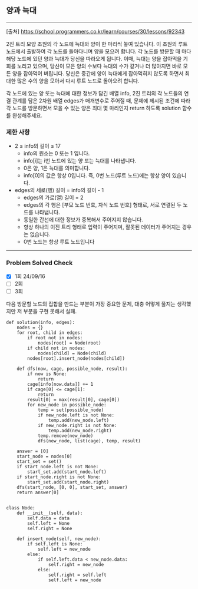 ## 양과 늑대

---

[출처] https://school.programmers.co.kr/learn/courses/30/lessons/92343

2진 트리 모양 초원의 각 노드에 늑대와 양이 한 마리씩 놓여 있습니다. 
이 초원의 루트 노드에서 출발하여 각 노드를 돌아다니며 양을 모으려 합니다. 
각 노드를 방문할 때 마다 해당 노드에 있던 양과 늑대가 당신을 따라오게 됩니다. 
이때, 늑대는 양을 잡아먹을 기회를 노리고 있으며, 당신이 모은 양의 수보다 
늑대의 수가 같거나 더 많아지면 바로 모든 양을 잡아먹어 버립니다. 
당신은 중간에 양이 늑대에게 잡아먹히지 않도록 하면서 
최대한 많은 수의 양을 모아서 다시 루트 노드로 돌아오려 합니다.

각 노드에 있는 양 또는 늑대에 대한 정보가 담긴 배열 info, 
2진 트리의 각 노드들의 연결 관계를 담은 2차원 배열 edges가 매개변수로 주어질 때, 
문제에 제시된 조건에 따라 각 노드를 방문하면서 모을 수 있는 양은 
최대 몇 마리인지 return 하도록 solution 함수를 완성해주세요.

### 제한 사항

- 2 ≤ info의 길이 ≤ 17
  - info의 원소는 0 또는 1 입니다.
  - info[i]는 i번 노드에 있는 양 또는 늑대를 나타냅니다.
  - 0은 양, 1은 늑대를 의미합니다.
  - info[0]의 값은 항상 0입니다. 즉, 0번 노드(루트 노드)에는 항상 양이 있습니다.
- edges의 세로(행) 길이 = info의 길이 - 1
  - edges의 가로(열) 길이 = 2
  - edges의 각 행은 [부모 노드 번호, 자식 노드 번호] 형태로, 서로 연결된 두 노드를 나타냅니다.
  - 동일한 간선에 대한 정보가 중복해서 주어지지 않습니다.
  - 항상 하나의 이진 트리 형태로 입력이 주어지며, 잘못된 데이터가 주어지는 경우는 없습니다.
  - 0번 노드는 항상 루트 노드입니다

---
### Problem Solved Check
- [X] 1회 24/09/16
- [ ] 2회
- [ ] 3회

다음 방문할 노드의 집합을 만드는 부분이 가장 중요한 문제, 
대충 어떻게 풀지는 생각했지만 저 부분을 구현 못해서 실패. 
~~~
def solution(info, edges):
    nodes = {}
    for root, child in edges:
        if root not in nodes:
            nodes[root] = Node(root)
        if child not in nodes:
            nodes[child] = Node(child)
        nodes[root].insert_node(nodes[child])

    def dfs(now, cage, possible_node, result):
        if now is None:
            return
        cage[info[now.data]] += 1
        if cage[0] <= cage[1]:
            return
        result[0] = max(result[0], cage[0])
        for new_node in possible_node:
            temp = set(possible_node)
            if new_node.left is not None:
                temp.add(new_node.left)
            if new_node.right is not None:
                temp.add(new_node.right)
            temp.remove(new_node)
            dfs(new_node, list(cage), temp, result)

    answer = [0]
    start_node = nodes[0]
    start_set = set()
    if start_node.left is not None:
        start_set.add(start_node.left)
    if start_node.right is not None:
        start_set.add(start_node.right)
    dfs(start_node, [0, 0], start_set, answer)
    return answer[0]


class Node:
    def __init__(self, data):
        self.data = data
        self.left = None
        self.right = None

    def insert_node(self, new_node):
        if self.left is None:
            self.left = new_node
        else:
            if self.left.data < new_node.data:
                self.right = new_node
            else:
                self.right = self.left
                self.left = new_node
                
~~~
